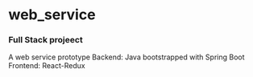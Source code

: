 # web_service

### Full Stack projeect
A web service prototype
Backend: Java bootstrapped with Spring Boot
Frontend: React-Redux

